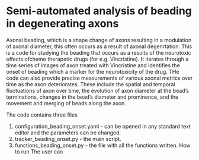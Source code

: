 # Semi-automated analysis of beading in degenerating axons #
Axonal beading, which is a shape change of axons
resulting in a modulation of axonal diameter, this often occurs as a result of axonal degenrtation.
This is a code for studying the beading that occurs as a results of the neurotoxic effects ofchemo therapetic drugs (for e.g. Vincristine).
It iterates through a time series of images of axon treated with Vincristine and identifies the onset of beading which a marker for the neurotoxicity of the drug.
THe code can also provide  precise measurements of various axonal metrics over time as the axon deteriorates. These include
the spatial and temporal fluctuations of axon over time, the evolution of axon diameter at the bead’s terminations,
changes in the bead’s diameter and prominence, and the movement and merging of beads along the axon.

The code contains three files
1. configuration_beading_onset.yaml - can be opened in any standard text editor and the parameters can be changed.
2. tracker_beading_onset.py - the main script.
3. functions_beading_onset.py - the file with all the functions written.
How to run
The user can 
